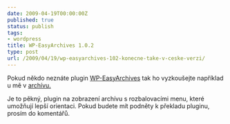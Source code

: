 ```yaml
---
date: 2009-04-19T00:00:00Z
published: true
status: publish
tags:
- wordpress
title: WP-EasyArchives 1.0.2
type: post
url: /2009/04/19/wp-easyarchives-102-konecne-take-v-ceske-verzi/
---
```


Pokud někdo neznáte plugin <a href=" http://wordpress.org/extend/plugins/wp-easyarchives/">WP-EasyArchives</a> tak ho vyzkoušejte například u mě v <a href="http://blog.prskavec.net/about/archiv/">archívu.</a>

Je to pěkný, plugin na zobrazení archívu s rozbalovacími menu, které umožňují lepší orientaci. Pokud budete mít podněty k překladu pluginu, prosím do komentářů.

